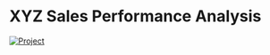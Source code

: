 # XYZ Sales Performance Analysis

[![Project](https://img.shields.io/badge/Project-XYZ%20Sales%20Dashboard-FF9900)](https://www.novypro.com/profile_projects/tarunsharma?Popup=memberProject&Data=1708149136944x585937504981667600)
